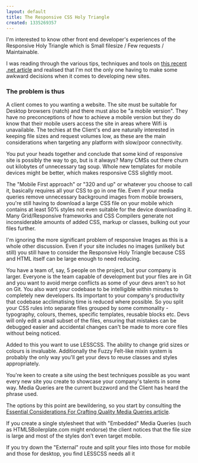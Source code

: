 ```yaml
---
layout: default
title: The Responsive CSS Holy Triangle
created: 1335269357
---
```

I'm interested to know other front end developer's experiences of the Responsive Holy Triangle which is Small filesize / Few requests / Maintainable.

I was reading through the various tips, techniques and tools on <a href="http://www.netmagazine.com/features/50-fantastic-tools-responsive-web-design">this recent .net article</a> and realised that I'm not the only one having to make some awkward decisions when it comes to developing new sites.

<h3>The problem is thus</h3>
A client comes to you wanting a website. The site must be suitable for Desktop browsers (natch) and there must also be "a mobile version". They have no preconceptions of how to achieve a mobile version but they do know that their mobile users access the site in areas where Wifi is unavailable. The techies at the Client's end are naturally interested in keeping file sizes and request volumes low, as these are the main considerations when targeting any platform with slow/poor connectivity.

You put your heads together and conclude that some kind of responsive site is possibly the way to go, but is it always? 
Many CMSs out there churn out kilobytes of unnecessary tag soup. Whole new templates for mobile devices might be better, which makes responsive CSS slightly moot.

The "Mobile First approach" or "320 and up" or whatever you choose to call it, basically requires all your CSS to go in one file. Even if your media queries remove unnecessary background images from mobile browsers, you're still having to download a large CSS file on your mobile which contains at least 50% styles not even suitable for the device downloading it.
Many Grid/Responsive frameworks and CSS Compilers generate not inconsiderable amounts of added CSS, markup or classes, bulking out your files further.

I'm ignoring the more significant problem of responsive Images as this is a whole other discussion. Even if your site includes no images (unlikely but still) you still have to consider the Responsive Holy Triangle because CSS and HTML itself can be large enough to need reducing.

You have a team of, say, 5 people on the project, but your company is larger. Everyone is the team capable of development but your files are in Git and you want to avoid merge conflicts as some of your devs aren't so hot on Git. You also want your codebase to be intelligible within minutes to completely new developers. Its important to your company's productivity that codebase acclimatising time is reduced where possible. So you split your CSS rules into separate files grouped by some commonality - typography, colours, themes, specific templates, reusable blocks etc. Devs will only edit a small subset of the files, ensuring that mistakes can be debugged easier and accidental changes can't be made to more core files without being noticed.

Added to this you want to use LESSCSS. The ability to change grid sizes or colours is invaluable. Additionally the Fuzzy Felt-like mixin system is probably the only way you'll get your devs to reuse classes and styles appropriately.

You're keen to create a site using the best techniques possible as you want every new site you create to showcase your company's talents in some way. Media Queries are the current buzzword and the Client has heard the phrase used.

The options by this point are bewildering, so you start by consulting the <a href="http://zomigi.com/blog/essential-considerations-for-crafting-quality-media-queries/" target="_blank">Essential Considerations For Crafting Quality Media Queries article</a>.

If you create a single stylesheet that with "Embedded" Media Queries (such as HTML5Boilerplate.com might endorse) the client notices that the file size is large and most of the styles don't even target mobile.

If you try down the "External" route and split your files into those for mobile and those for desktop, you find LESSCSS needs all it

